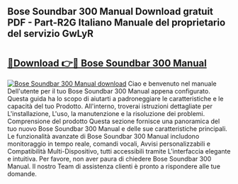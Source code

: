 ## Bose Soundbar 300 Manual Download gratuit PDF - Part-R2G Italiano Manuale del proprietario del servizio GwLyR

# <h2><a href="http://dfgcgju.blite.top/?on=Bose+Soundbar+300+Manual">🔗Download 👉🔴 Bose Soundbar 300 Manual</a></h2>

[![Bose Soundbar 300 Manual download](https://i.imgur.com/lujVjoI.png)](http://dfgcgju.blite.top/?on=Bose+Soundbar+300+Manual)
Ciao e benvenuto nel manuale Dell'utente per il tuo Bose Soundbar 300 Manual appena configurato. Questa guida ha lo scopo di aiutarti a padroneggiare le caratteristiche e le capacità del tuo Prodotto. All'interno, troverai istruzioni dettagliate per L'installazione, L'uso, la manutenzione e la risoluzione dei problemi. Comprensione del prodotto Questa sezione fornisce una panoramica del tuo nuovo Bose Soundbar 300 Manual e delle sue caratteristiche principali. Le funzionalità avanzate di Bose Soundbar 300 Manual includono monitoraggio in tempo reale, comandi vocali, Avvisi personalizzabili e Compatibilità Multi-Dispositivo, tutti accessibili tramite L'interfaccia elegante e intuitiva. Per favore, non aver paura di chiedere Bose Soundbar 300 Manual. Il nostro Team di assistenza clienti è pronto a rispondere alle tue domande.

